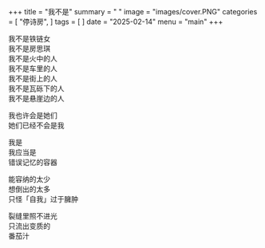 +++
title = "我不是"
summary = " "
image = "images/cover.PNG"
categories = [
    "停诗房",
]
tags = [
]
date = "2025-02-14"
menu = "main"
+++

我不是铁链女<br>
我不是房思琪<br>
我不是火中的人<br>
我不是车里的人<br>
我不是街上的人<br>
我不是瓦砾下的人<br>
我不是悬崖边的人<br>

我也许会是她们<br>
她们已经不会是我<br>

我是<br>
我应当是<br>
错误记忆的容器<br>

能容纳的太少<br>
想倒出的太多<br>
只怪「自我」过于臃肿<br>

裂缝里照不进光<br>
只流出变质的<br>
番茄汁<br>